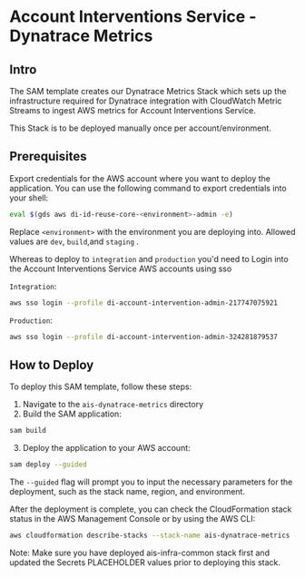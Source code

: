 # Account Interventions Service - Dynatrace Metrics

## Intro
The SAM template creates our Dynatrace Metrics Stack which sets up the infrastructure required for Dynatrace
integration with CloudWatch Metric Streams to ingest AWS metrics for Account Interventions Service.

This Stack is to be deployed manually once per account/environment.

## Prerequisites
Export credentials for the AWS account where you want to deploy the application.
You can use the following command to export credentials into your shell:
```bash
eval $(gds aws di-id-reuse-core-<environment>-admin -e)
```
Replace `<environment>` with the environment you are deploying into.
Allowed values are `dev`, `build`,and `staging` .

Whereas to deploy to `integration` and  `production` you'd need to Login into the Account Interventions Service AWS accounts using sso

`Integration`:
```bash
aws sso login --profile di-account-intervention-admin-217747075921
```
`Production`:
```bash
aws sso login --profile di-account-intervention-admin-324281879537
```

## How to Deploy
To deploy this SAM template, follow these steps:
1. Navigate to the `ais-dynatrace-metrics` directory
2. Build the SAM application:
```bash
sam build
```
3. Deploy the application to your AWS account:
```bash
sam deploy --guided
```
The `--guided` flag will prompt you to input the necessary parameters for the deployment, such as the stack name, region, and environment.

After the deployment is complete, you can check the CloudFormation stack status in the AWS Management Console or by using the AWS CLI:
```bash
aws cloudformation describe-stacks --stack-name ais-dynatrace-metrics --region eu-west-2
```
Note: Make sure you have deployed ais-infra-common stack first and updated the Secrets PLACEHOLDER values prior to deploying this stack.

